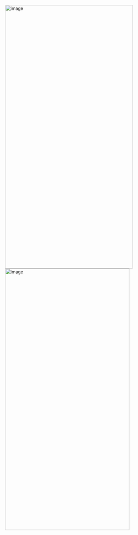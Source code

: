 <img width="414" height="850" alt="image" src="https://github.com/user-attachments/assets/fdeeddfd-336d-459f-b0fd-108cf98e0fab" />
<img width="403" height="844" alt="image" src="https://github.com/user-attachments/assets/2bac7361-d2f1-4d11-bfa6-35c2b6690ad4" />


